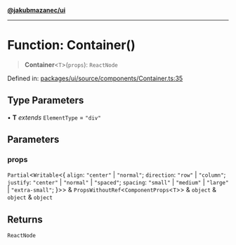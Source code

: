 [**@jakubmazanec/ui**](../README.md)

---

# Function: Container()

> **Container**\<`T`\>(`props`): `ReactNode`

Defined in:
[packages/ui/source/components/Container.ts:35](https://github.com/jakubmazanec/tools/blob/90a5050fae768000bb00b2044438762c3c8c0f98/packages/ui/source/components/Container.ts#L35)

## Type Parameters

• **T** _extends_ `ElementType` = `"div"`

## Parameters

### props

`Partial`\<`Writable`\<\{ `align`: `"center"` \| `"normal"`; `direction`: `"row"` \| `"column"`;
`justify`: `"center"` \| `"normal"` \| `"spaced"`; `spacing`: `"small"` \| `"medium"` \| `"large"`
\| `"extra-small"`; \}\>\> & `PropsWithoutRef`\<`ComponentProps`\<`T`\>\> & `object` & `object` &
`object`

## Returns

`ReactNode`
